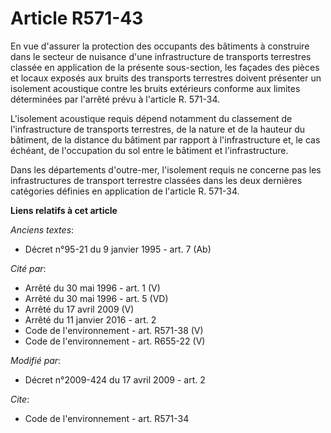 # Article R571-43

En vue d'assurer la protection des occupants des bâtiments à construire dans le secteur de nuisance d'une infrastructure de
transports terrestres classée en application de la présente sous-section, les façades des pièces et locaux exposés aux bruits
des transports terrestres doivent présenter un isolement acoustique contre les bruits extérieurs conforme aux limites
déterminées par l'arrêté prévu à l'article R. 571-34.

L'isolement acoustique requis dépend notamment du classement de l'infrastructure de transports terrestres, de la nature et de
la hauteur du bâtiment, de la distance du bâtiment par rapport à l'infrastructure et, le cas échéant, de l'occupation du sol
entre le bâtiment et l'infrastructure. 

Dans les départements d'outre-mer, l'isolement requis ne concerne pas les infrastructures de transport terrestre classées
dans les deux dernières catégories définies en application de l'article R. 571-34.

**Liens relatifs à cet article**

_Anciens textes_:

  - Décret n°95-21 du 9 janvier 1995 - art. 7 (Ab)

_Cité par_:

  - Arrêté du 30 mai 1996 - art. 1 (V)
  - Arrêté du 30 mai 1996 - art. 5 (VD)
  - Arrêté du 17 avril 2009 (V)
  - Arrêté du 11 janvier 2016 - art. 2
  - Code de l'environnement - art. R571-38 (V)
  - Code de l'environnement - art. R655-22 (V)

_Modifié par_:

  - Décret n°2009-424 du 17 avril 2009 - art. 2

_Cite_:

  - Code de l'environnement - art. R571-34
